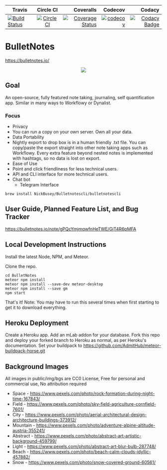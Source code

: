 | Travis                                                                                                                        |                                                                      Circle CI                                            |                                                                                                                                                              Coveralls |                                                                                                                              Codecov | Codacy                                                                                                                                                                                                                                                            |
| ----------------------------------------------------------------------------------------------------------------------------- | :-----------------------------------------------------------------------------------------------------------------------: | ---------------------------------------------------------------------------------------------------------------------------------------------------------------------: | -----------------------------------------------------------------------------------------------------------------------------------: |  ---------------------------------------------------------------------------------------------------------------------------------------------------------------------------------------------------------------------------------------------------------------: |
| [![Build Status](https://travis-ci.org/NickBusey/BulletNotes.svg?branch=master)](https://travis-ci.org/NickBusey/BulletNotes) | [![CircleCI](https://circleci.com/gh/NickBusey/BulletNotes.svg?style=svg)](https://circleci.com/gh/NickBusey/BulletNotes) | [![Coverage Status](https://coveralls.io/repos/github/NickBusey/BulletNotes/badge.svg?branch=master)](https://coveralls.io/github/NickBusey/BulletNotes?branch=master) | [![codecov](https://codecov.io/gh/NickBusey/BulletNotes/branch/master/graph/badge.svg)](https://codecov.io/gh/NickBusey/BulletNotes) | [![Codacy Badge](https://api.codacy.com/project/badge/Grade/8e7f3a2a82e74c5ebddc3253e89d09fd)](https://www.codacy.com/app/NickBusey/BulletNotes?utm_source=github.com&amp;utm_medium=referral&amp;utm_content=NickBusey/BulletNotes&amp;utm_campaign=Badge_Grade) |

# BulletNotes

https://bulletnotes.io/

<p align="center">
  <a href="https://bulletnotes.io/">
    <img src=".github/demo.gif">
  </a>
</p>

## Goal

An open-source, fully featured note taking, journaling, self quantification app. Similar in many ways to Workflowy or Dynalist.

### Focus

* Privacy
 * You can run a copy on your own server. Own all your data.
* Data Portability
 * Nightly export to drop box is in a human friendly .txt file. You can copy/paste the export straight into other note taking apps such as Workflowy. Every extra feature beyond nested notes is implemented with hashtags, so no data is lost on export.
* Ease of Use
 * Point and click friendliness for less technical users.
 * API and CLI interface for more technical users.
 * Chat bot
 	* Telegram Interface

```
brew install NickBusey/Bulletnotescli/bulletnotescli
```


## User Guide, Planned Feature List, and Bug Tracker

https://bulletnotes.io/note/gPQcYmjmqwfnHeTWE/GjT4R6pMFA

## Local Development Instructions

Install the latest Node, NPM, and Meteor.

Clone the repo.

```
cd BulletNotes
meteor npm install
meteor npm install --save-dev meteor-desktop
meteor npm install --save gm
npm start
```

That's it! Note: You may have to run this several times when first starting to get it to download everything.

## Heroku Deployment

Create a Heroku app. Add an mLab addon for your database. Fork this repo and deploy your forked branch to Heroku as normal, as per Heroku's documentation. Set your buildpack to https://github.com/AdmitHub/meteor-buildpack-horse.git

## Background Images

All images in public/img/bgs are CC0 License, Free for personal and commercial use, No attribution required

* Space - https://www.pexels.com/photo/rock-formation-during-night-time-167843/
* Field - https://www.pexels.com/photo/sky-field-agriculture-cornfield-7601/
* City - https://www.pexels.com/photo/aerial-architectural-design-architecture-buildings-373912/
* Mountain - https://www.pexels.com/photo/adventure-alpine-altitude-austria-355241/
* Abstract - https://www.pexels.com/photo/abstract-art-artistic-background-459799/
* Light - https://www.pexels.com/photo/abstract-art-blur-bulb-287748/
* Beach - https://www.pexels.com/photo/beach-calm-clouds-idyllic-457882/
* Snow - https://www.pexels.com/photo/snow-covered-ground-60561/

